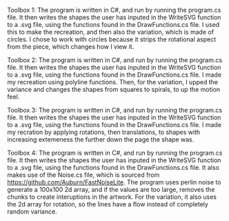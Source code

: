 Toolbox 1: The program is written in C#, and run by running the program.cs file. It then writes the shapes the user has inputed in the WriteSVG function to a .svg file, using the functions found in the DrawFunctions.cs file. I used this to make the recreation, and then also the variation, which is made of circles. I chose to work with circles because it strips the rotational aspect from the piece, which changes how I view it.

Toolbox 2: The program is written in C#, and run by running the program.cs file. It then writes the shapes the user has inputed in the WriteSVG function to a .svg file, using the functions found in the DrawFunctions.cs file. I made my recreation using polyline functions. Then, for the variation, I upped the variance and changes the shapes from squares to spirals, to up the motion feel.

Toolbox 3: The program is written in C#, and run by running the program.cs file. It then writes the shapes the user has inputed in the WriteSVG function to a .svg file, using the functions found in the DrawFunctions.cs file. I made my recration by applying rotations, then translations, to shapes with increasing extemeness the further down the page the shape was.

Toolbox 4: The program is written in C#, and run by running the program.cs file. It then writes the shapes the user has inputed in the WriteSVG function to a .svg file, using the functions found in the DrawFunctions.cs file. It also makes use of the Noise.cs file, which is sourced from https://github.com/Auburn/FastNoiseLite. The program uses perlin noise to generate a 100x100 2d array, and if the values are too large, removes the chunks to create interuptions in the artwork. For the variation, it also uses the 2d array for rotation, so the lines have a flow instead of completely random variance.
